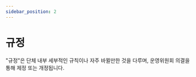 ```yaml
---
sidebar_position: 2
---
```


# 규정
"규정"은 단체 내부 세부적인 규칙이나 자주 바뀔만한 것을 다루며, 운영위원회 의결을 통해 제정 또는 개정됩니다.
